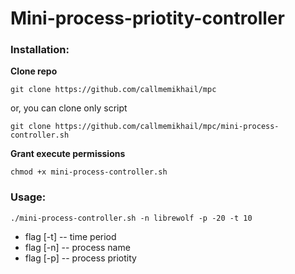 
# Mini-process-priotity-controller

### Installation:

**Clone repo**
```
git clone https://github.com/callmemikhail/mpc
```
or, you can clone only script
```
git clone https://github.com/callmemikhail/mpc/mini-process-controller.sh
```

**Grant execute permissions**
```
chmod +x mini-process-controller.sh
```

### Usage:
```
./mini-process-controller.sh -n librewolf -p -20 -t 10
```
* flag [-t] -- time period
* flag [-n] -- process name
* flag [-p] -- process priotity
